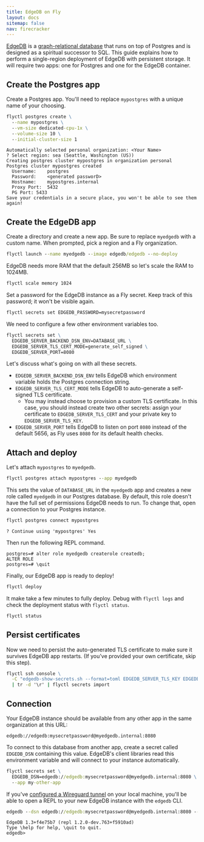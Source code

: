 ```yaml
---
title: EdgeDB on Fly
layout: docs
sitemap: false
nav: firecracker
---
```


[EdgeDB](https://www.edgedb.com) is a [graph-relational database](https://www.edgedb.com/blog/the-graph-relational-database-defined) that runs on top of Postgres and is designed as a spiritual successor to SQL. This guide explains how to perform a single-region deployment of EdgeDB with persistent storage. It will require two apps: one for Postgres and one for the EdgeDB container.

## Create the Postgres app

Create a Postgres app. You'll need to replace `mypostgres` with a unique name of your choosing.

```cmd
flyctl postgres create \
  --name mypostgres \
  --vm-size dedicated-cpu-1x \
  --volume-size 10 \
  --initial-cluster-size 1
```
```output
Automatically selected personal organization: <Your Name>
? Select region: sea (Seattle, Washington (US))
Creating postgres cluster mypostgres in organization personal
Postgres cluster mypostgres created
  Username:    postgres
  Password:    <generated passworD>
  Hostname:    mypostgres.internal
  Proxy Port:  5432
  PG Port: 5433
Save your credentials in a secure place, you won't be able to see them again! 
```

## Create the EdgeDB app

Create a directory and create a new app. Be sure to replace `myedgedb` with a custom name. When prompted, pick a region and a Fly organization.

```cmd
flyctl launch --name myedgedb --image edgedb/edgedb --no-deploy
```

EdgeDB needs more RAM that the default 256MB so let's scale the RAM to 1024MB.

```cmd
flyctl scale memory 1024
```

Set a password for the EdgeDB instance as a Fly secret. Keep track of this password; it won't be visible again.

```cmd
flyctl secrets set EDGEDB_PASSWORD=mysecretpassword
```

We need to configure a few other environment variables too.

```cmd
flyctl secrets set \
  EDGEDB_SERVER_BACKEND_DSN_ENV=DATABASE_URL \
  EDGEDB_SERVER_TLS_CERT_MODE=generate_self_signed \
  EDGEDB_SERVER_PORT=8080
```

Let's discuss what's going on with all these secrets.

- `EDGEDB_SERVER_BACKEND_DSN_ENV` tells EdgeDB which environment variable holds the Postgres connection string.
- `EDGEDB_SERVER_TLS_CERT_MODE` tells EdgeDB to auto-generate a self-signed TLS certificate.
  - You may instead choose to provision a custom TLS certificate. In this case, you should instead create two other secrets: assign your certificate to `EDGEDB_SERVER_TLS_CERT` and your private key to `EDGEDB_SERVER_TLS_KEY`.
- `EDGEDB_SERVER_PORT` tells EdgeDB to listen on port `8080` instead of the default 5656, as Fly uses `8080` for its default health checks.

## Attach and deploy

Let's attach `mypostgres` to `myedgedb`.

```cmd
flyctl postgres attach mypostgres --app myedgedb
```

This sets the value of `DATABASE_URL` in the `myedgedb` app and creates a new role called `myedgedb` in our Postgres database. By default, this role doesn't have the full set of permissions EdgeDB needs to run. To change that, open a connection to your Postgres instance.

```cmd
flyctl postgres connect mypostgres
```
```output
? Continue using 'mypostgres' Yes
```

Then run the following REPL command.

```
postgres=# alter role myedgedb createrole createdb;
ALTER ROLE
postgres=# \quit
```

Finally, our EdgeDB app is ready to deploy!

```cmd
flyctl deploy
```

It make take a few minutes to fully deploy. Debug with `flyctl logs` and check the deployment status with `flyctl status`.

```cmd
flyctl status
```

## Persist certificates

Now we need to persist the auto-generated TLS certificate to make sure it survives EdgeDB app restarts. (If you’ve provided your own certificate, skip this step).

```cmd
flyctl ssh console \
  -C "edgedb-show-secrets.sh --format=toml EDGEDB_SERVER_TLS_KEY EDGEDB_SERVER_TLS_CERT" \
  | tr -d '\r' | flyctl secrets import
```

## Connection

Your EdgeDB instance should be available from any other app in the same organization at this URL:

`edgedb://edgedb:mysecretpassword@myedgedb.internal:8080`

To connect to this database from another app, create a secret called `EDGEDB_DSN` containing this value. EdgeDB's client libraries read this environment variable and will connect to your instance automatically.

```cmd
flyctl secrets set \
  EDGEDB_DSN=edgedb://edgedb:mysecretpassword@myedgedb.internal:8080 \
  --app my-other-app
```

If you've [configured a Wireguard tunnel](https://fly.io/docs/reference/private-networking/) on your local machine, you'll be able to open a REPL to your new EdgeDB instance with the `edgedb` CLI.

```cmd
edgedb --dsn edgedb://edgedb:mysecretpassword@myedgedb.internal:8080 --tls-security insecure
```
```output
EdgeDB 1.3+f4e75b7 (repl 1.2.0-dev.763+f5910ad)
Type \help for help, \quit to quit.
edgedb>
```
